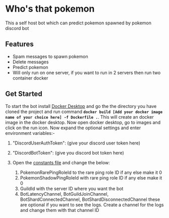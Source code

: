 # Who's that pokemon

This a self host bot which can predict pokemon spawned by pokemon discord bot

## Features

- Spam messages to spawn pokemon
- Delete messages
- Predict pokemon
- Will only run on one server, if you want to run in 2 servers then run two container docker

## Get Started

To start the bot install [Docker Desktop] and go the the directory you have cloned the project and run command **`docker build [Add your docker image name of your choice here] -f Dockerfile .`**.  This will create an docker image in the docker desktop. Now open docker desktop, go to images and click on the run icon. Now expand the optional settings and enter environment variables:-
1. "DiscordUserAuthToken": (give your discord user token here)
2. "DiscordBotToken": (give you discord bot token here)
3. Open the [constants file] and change the below:
	1. PokemonRarePingRoleId to the rare ping role ID if any else make it 0
	2. PokemonShadowPingRoleId with rare ping role ID if any else make it 0
	3. GuildId with the server ID where you want the bot
	4. BotLatencyChannel, BotGuildJoinChannel, BotShardConnectedChannel, BotShardDisconnectedChannel these are optional if you want to see the logs. Create a channel for the logs and change them with that channel ID

   [constants file]: <https://github.com/munikatoch/WhosThatPokemonBot/blob/master/Models/Constants.cs>
   [Docker Desktop]: <https://www.docker.com/products/docker-desktop/>